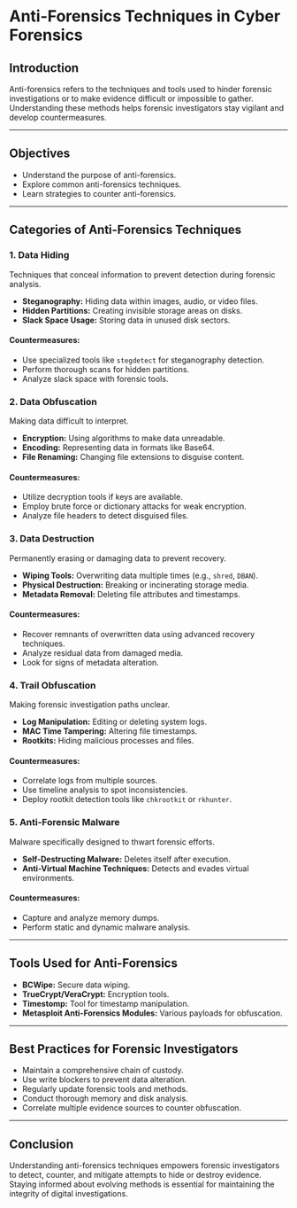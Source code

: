# Anti-Forensics Techniques in Cyber Forensics

## **Introduction**
Anti-forensics refers to the techniques and tools used to hinder forensic investigations or to make evidence difficult or impossible to gather. Understanding these methods helps forensic investigators stay vigilant and develop countermeasures.

---

## **Objectives**
- Understand the purpose of anti-forensics.
- Explore common anti-forensics techniques.
- Learn strategies to counter anti-forensics.

---

## **Categories of Anti-Forensics Techniques**

### 1. **Data Hiding**
Techniques that conceal information to prevent detection during forensic analysis.
- **Steganography:** Hiding data within images, audio, or video files.
- **Hidden Partitions:** Creating invisible storage areas on disks.
- **Slack Space Usage:** Storing data in unused disk sectors.

#### **Countermeasures:**
- Use specialized tools like `stegdetect` for steganography detection.
- Perform thorough scans for hidden partitions.
- Analyze slack space with forensic tools.

### 2. **Data Obfuscation**
Making data difficult to interpret.
- **Encryption:** Using algorithms to make data unreadable.
- **Encoding:** Representing data in formats like Base64.
- **File Renaming:** Changing file extensions to disguise content.

#### **Countermeasures:**
- Utilize decryption tools if keys are available.
- Employ brute force or dictionary attacks for weak encryption.
- Analyze file headers to detect disguised files.

### 3. **Data Destruction**
Permanently erasing or damaging data to prevent recovery.
- **Wiping Tools:** Overwriting data multiple times (e.g., `shred`, `DBAN`).
- **Physical Destruction:** Breaking or incinerating storage media.
- **Metadata Removal:** Deleting file attributes and timestamps.

#### **Countermeasures:**
- Recover remnants of overwritten data using advanced recovery techniques.
- Analyze residual data from damaged media.
- Look for signs of metadata alteration.

### 4. **Trail Obfuscation**
Making forensic investigation paths unclear.
- **Log Manipulation:** Editing or deleting system logs.
- **MAC Time Tampering:** Altering file timestamps.
- **Rootkits:** Hiding malicious processes and files.

#### **Countermeasures:**
- Correlate logs from multiple sources.
- Use timeline analysis to spot inconsistencies.
- Deploy rootkit detection tools like `chkrootkit` or `rkhunter`.

### 5. **Anti-Forensic Malware**
Malware specifically designed to thwart forensic efforts.
- **Self-Destructing Malware:** Deletes itself after execution.
- **Anti-Virtual Machine Techniques:** Detects and evades virtual environments.

#### **Countermeasures:**
- Capture and analyze memory dumps.
- Perform static and dynamic malware analysis.

---

## **Tools Used for Anti-Forensics**
- **BCWipe:** Secure data wiping.
- **TrueCrypt/VeraCrypt:** Encryption tools.
- **Timestomp:** Tool for timestamp manipulation.
- **Metasploit Anti-Forensics Modules:** Various payloads for obfuscation.

---

## **Best Practices for Forensic Investigators**
- Maintain a comprehensive chain of custody.
- Use write blockers to prevent data alteration.
- Regularly update forensic tools and methods.
- Conduct thorough memory and disk analysis.
- Correlate multiple evidence sources to counter obfuscation.

---

## **Conclusion**
Understanding anti-forensics techniques empowers forensic investigators to detect, counter, and mitigate attempts to hide or destroy evidence. Staying informed about evolving methods is essential for maintaining the integrity of digital investigations.

